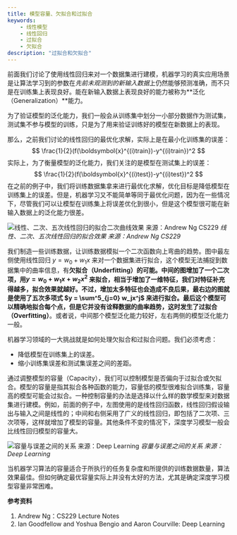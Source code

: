 ```yaml
---
title: 模型容量、欠拟合和过拟合
keywords: 
    - 线性模型
    - 线性回归
    - 过拟合
    - 欠拟合
description: "过拟合和欠拟合"
---
```




前面我们讨论了使用线性回归来对一个数据集进行建模，机器学习的真实应用场景是让算法学习到的参数在*先前未观测到的新输入数据*上仍然能够预测准确，而不只是在训练集上表现良好。能在新输入数据上表现良好的能力被称为**泛化（Generalization）**能力。

为了验证模型的泛化能力，我们一般会从训练集中划分一小部分数据作为测试集，测试集不参与模型的训练，只是为了用来验证训练好的模型在新数据上的表现。

那么，之前我们讨论的线性回归的最优化求解，实际上是在最小化训练集的误差：
$$
\frac{1}{2}(f(\boldsymbol{x}^{(i)train})-y^{(i)train})^2
$$
实际上，为了衡量模型的泛化能力，我们关注的是模型在测试集上的误差：
$$
\frac{1}{2}(f(\boldsymbol{x}^{(i)test})-y^{(i)test})^2
$$
在之前的例子中，我们将训练数据集拿来进行最优化求解，优化目标是降低模型在训练集上的误差。但是，机器学习又不能简单等同于最优化问题，因为在一些情况下，尽管我们可以让模型在训练集上将误差优化到很小，但是这个模型很可能在新输入数据上的泛化能力很差。

![线性、二次、五次线性回归的拟合二次曲线效果 来源：Andrew Ng CS229](http://aixingqiu-1258949597.cos.ap-beijing.myqcloud.com/2020-05-25-230938.png)
*线性、二次、五次线性回归的拟合效果 来源：Andrew Ng CS229*

我们制造一些训练数据，让训练数据模拟一个二次函数向上弯曲的趋势。图中最左侧使用线性回归 $y = w_0 + w_1x$ 来对一个数据集进行拟合，这个模型无法捕捉到数据集中的曲率信息，有**欠拟合（Underfitting）**的可能。中间的图增加了一个二次项，用$y = w_0 + w_1x + w_2x^2$ 来拟合，相当于增加了一维特征，我们对特征补充得越多，拟合效果就越好。不过，增加太多特征也会造成不良后果，最右边的图就是使用了五次多项式 $y = \sum^5_{j=0} w_jx^j$ 来进行拟合。最后这个模型可以精确地拟合每个点，但是它并没有诠释数据的曲率趋势，这时发生了**过拟合（Overfitting）**。或者说，中间那个模型泛化能力较好，左右两侧的模型泛化能力一般。

机器学习领域的一大挑战就是如何处理欠拟合和过拟合问题。我们必须考虑：

* 降低模型在训练集上的误差。
* 缩小训练集误差和测试集误差之间的差距。

通过调整模型的容量（Capacity），我们可以控制模型是否偏向于过拟合或欠拟合。模型的容量是指其拟合各种函数的能力，容量低的模型很难拟合训练集，容量高的模型可能会过拟合。一种控制容量的办法是选择以什么样的数学模型来对数据集进行建模。例如，前面的例子中，左图使用的是线性回归函数，线性回归假设输出与输入之间是线性的；中间和右侧采用了广义的线性回归，即包括了二次项、三次项等，这样就增加了模型的容量。其他条件不变的情况下，深度学习模型一般会比线性回归模型的容量大。

![容量与误差之间的关系 来源：Deep Learning](http://aixingqiu-1258949597.cos.ap-beijing.myqcloud.com/2020-05-25-230921.png)
*容量与误差之间的关系 来源：Deep Learning*

当机器学习算法的容量适合于所执行的任务复杂度和所提供的训练数据数量，算法效果最佳。但如何确定最优容量实际上并没有太好的方法，尤其是确定深度学习模型容量非常困难。



**参考资料**

1. Andrew Ng：CS229 Lecture Notes
2. Ian Goodfellow and Yoshua Bengio and Aaron Courville: Deep Learning